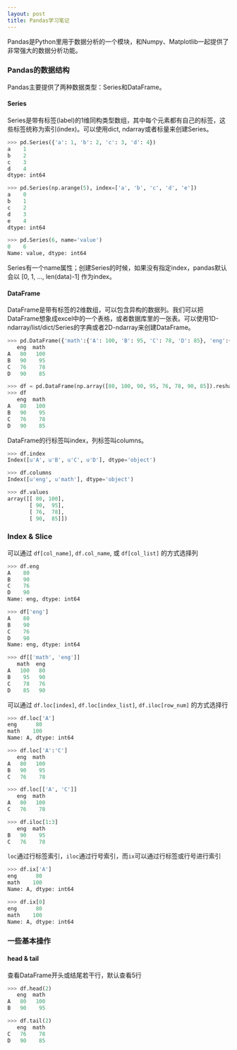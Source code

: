 ```yaml
---
layout: post
title: Pandas学习笔记
---
```


Pandas是Python里用于数据分析的一个模块，和Numpy、Matplotlib一起提供了非常强大的数据分析功能。

### Pandas的数据结构
Pandas主要提供了两种数据类型：Series和DataFrame。

#### Series
Series是带有标签(label)的1维同构类型数组，其中每个元素都有自己的标签，这些标签统称为索引(index)。可以使用dict, ndarray或者标量来创建Series。

```Python
>>> pd.Series({'a': 1, 'b': 2, 'c': 3, 'd': 4})
a    1
b    2
c    3
d    4
dtype: int64

>>> pd.Series(np.arange(5), index=['a', 'b', 'c', 'd', 'e'])
a    0
b    1
c    2
d    3
e    4
dtype: int64

>>> pd.Series(6, name='value')
0    6
Name: value, dtype: int64
```
Series有一个name属性；创建Series的时候，如果没有指定index，pandas默认会以 [0, 1, ..., len(data)-1] 作为index。

#### DataFrame
DataFrame是带有标签的2维数组，可以包含异构的数据列。我们可以把DataFrame想象成excel中的一个表格，或者数据库里的一张表。可以使用1D-ndarray/list/dict/Series的字典或者2D-ndarray来创建DataFrame。

```Python
>>> pd.DataFrame({'math':{'A': 100, 'B': 95, 'C': 78, 'D': 85}, 'eng':{'A': 80, 'B': 90, 'C': 76, 'D': 90}})
   eng  math
A   80   100
B   90    95
C   76    78
D   90    85

>>> df = pd.DataFrame(np.array([80, 100, 90, 95, 76, 78, 90, 85]).reshape(4, 2), columns=['eng', 'math'], index=['A', 'B', 'C', 'D'])
>>> df
   eng  math
A   80   100
B   90    95
C   76    78
D   90    85
```
DataFrame的行标签叫index，列标签叫columns。

```Python
>>> df.index
Index([u'A', u'B', u'C', u'D'], dtype='object')

>>> df.columns
Index([u'eng', u'math'], dtype='object')

>>> df.values
array([[ 80, 100],
       [ 90,  95],
       [ 76,  78],
       [ 90,  85]])
```

### Index & Slice
可以通过 ```df[col_name]```, ```df.col_name```, 或 ```df[col_list]``` 的方式选择列

```Python
>>> df.eng
A    80
B    90
C    76
D    90
Name: eng, dtype: int64

>>> df['eng']
A    80
B    90
C    76
D    90
Name: eng, dtype: int64

>>> df[['math', 'eng']]
   math  eng
A   100   80
B    95   90
C    78   76
D    85   90
```

可以通过 `df.loc[index]`, `df.loc[index_list]`, `df.iloc[row_num]` 的方式选择行

```Python
>>> df.loc['A']
eng      80
math    100
Name: A, dtype: int64

>>> df.loc['A':'C']
   eng  math
A   80   100
B   90    95
C   76    78

>>> df.loc[['A', 'C']]
   eng  math
A   80   100
C   76    78

>>> df.iloc[1:3]
   eng  math
B   90    95
C   76    78
```
`loc`通过行标签索引，`iloc`通过行号索引，而`ix`可以通过行标签或行号进行索引
```Python
>>> df.ix['A']
eng      80
math    100
Name: A, dtype: int64

>>> df.ix[0]
eng      80
math    100
Name: A, dtype: int64

```

### 一些基本操作
#### head & tail
查看DataFrame开头或结尾若干行，默认查看5行
```Python
>>> df.head(2)
   eng  math
A   80   100
B   90    95

>>> df.tail(2)
   eng  math
C   76    78
D   90    85
```
